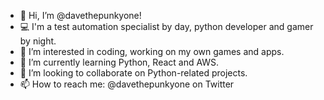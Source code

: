 - 👋 Hi, I’m @davethepunkyone!
- :computer: I'm a test automation specialist by day, python developer and gamer by night.
- 👀 I’m interested in coding, working on my own games and apps.
- 🌱 I’m currently learning Python, React and AWS.
- 💞️ I’m looking to collaborate on Python-related projects.
- 📫 How to reach me: @davethepunkyone on Twitter

<!---
davethepunkyone/davethepunkyone is a ✨ special ✨ repository because its `README.md` (this file) appears on your GitHub profile.
You can click the Preview link to take a look at your changes.
--->
